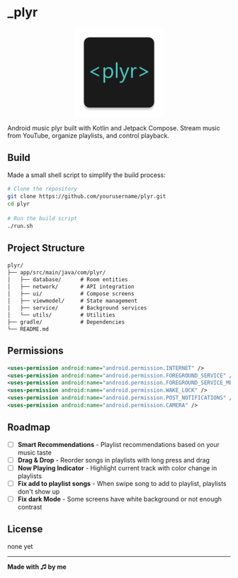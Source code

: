 # _plyr

<div align="center">
  <img src="app/src/main/res/mipmap-xxxhdpi/ic_launcher.webp" alt="Plyr" width="200"/>
</div>

Android music plyr built with Kotlin and Jetpack Compose. Stream music from YouTube, organize playlists, and control playback.

## Build

Made a small shell script to simplify the build process:

```bash
# Clone the repository
git clone https://github.com/yourusername/plyr.git
cd plyr

# Run the build script
./run.sh
```

## Project Structure

```
plyr/
├── app/src/main/java/com/plyr/
│   ├── database/      # Room entities
│   ├── network/       # API integration
│   ├── ui/            # Compose screens
│   ├── viewmodel/     # State management
│   ├── service/       # Background services
│   └── utils/         # Utilities
├── gradle/            # Dependencies
└── README.md
```

## Permissions

```xml
<uses-permission android:name="android.permission.INTERNET" />
<uses-permission android:name="android.permission.FOREGROUND_SERVICE" />
<uses-permission android:name="android.permission.FOREGROUND_SERVICE_MEDIA_PLAYBACK" />
<uses-permission android:name="android.permission.WAKE_LOCK" />
<uses-permission android:name="android.permission.POST_NOTIFICATIONS" />
<uses-permission android:name="android.permission.CAMERA" />
```

## Roadmap

- [ ] **Smart Recommendations** - Playlist recommendations based on your music taste
- [ ] **Drag & Drop** - Reorder songs in playlists with long press and drag
- [ ] **Now Playing Indicator** - Highlight current track with color change in playlists
- [ ] **Fix add to playlist songs** - When swipe song to add to playlist, playlists don't show up
- [ ] **Fix dark Mode** - Some screens have white background or not enough contrast

## License

none yet

---

**Made with ♫ by me**
